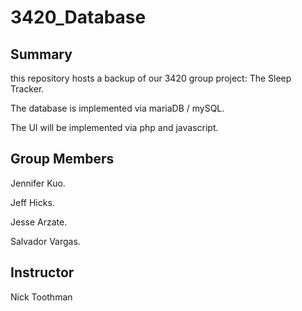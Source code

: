 # 3420_Database

## Summary

this repository hosts a backup of our 3420 group project: The Sleep Tracker.

The database is implemented via mariaDB / mySQL. 

The UI will be implemented via php and javascript.


## Group Members

Jennifer Kuo.

Jeff Hicks.

Jesse Arzate.

Salvador Vargas.


## Instructor

Nick Toothman
